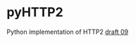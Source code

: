 pyHTTP2
=======

Python implementation of HTTP2 [draft 09](http://tools.ietf.org/html/draft-ietf-httpbis-header-compression-09 "draft 09")
